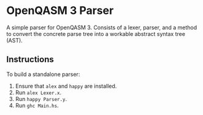 # OpenQASM 3 Parser

A simple parser for OpenQASM 3.
Consists of a lexer, parser, and a method to convert the concrete parse tree into a workable abstract syntax tree (AST).

## Instructions

To build a standalone parser:
1. Ensure that `alex` and `happy` are installed.
2. Run `alex Lexer.x`.
3. Run `happy Parser.y`.
4. Run `ghc Main.hs`.

